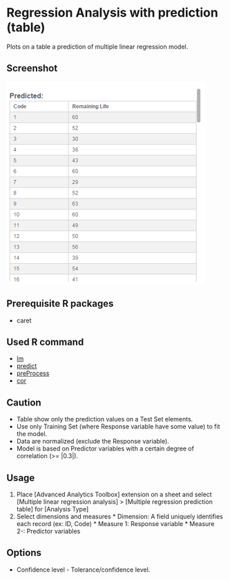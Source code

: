 # Regression Analysis with prediction (table)
Plots on a table a prediction of multiple linear regression model.

## Screenshot
  ![regression analysis prediction table](./images/m_reg_pred_t.png)

## Prerequisite R packages
 * caret

## Used R command
 * [lm](https://www.rdocumentation.org/packages/stats/versions/3.4.0/topics/lm)
 * [predict](https://www.rdocumentation.org/packages/stats/versions/3.4.0/topics/predict)
 * [preProcess](https://www.rdocumentation.org/packages/caret/versions/6.0-78/topics/preProcess)
 * [cor](https://www.rdocumentation.org/packages/stats/versions/3.4.3/topics/cor)

## Caution
  * Table show only the prediction values on a Test Set elements.
  * Use only Training Set (where Response variable have some value) to fit the model.
  * Data are normalized (exclude the Response variable).
  * Model is based on Predictor variables with a certain degree of correlation (>= |0.3|).

## Usage
  1. Place [Advanced Analytics Toolbox] extension on a sheet and select [Multiple linear regression analysis] > [Multiple regression prediction table] for [Analysis Type]
  2. Select dimensions and measures
    * Dimension: A field uniquely identifies each record (ex: ID, Code)
    * Measure 1: Response variable
    * Measure 2-: Predictor variables

## Options
  * Confidence level - Tolerance/confidence level.

